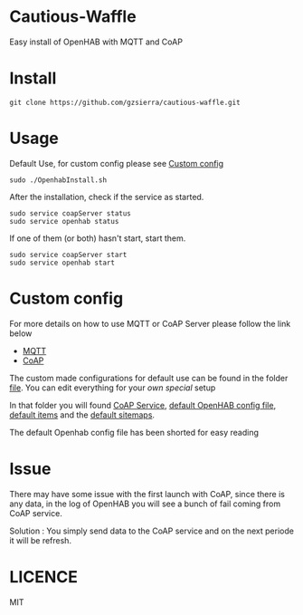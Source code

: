# Cautious-Waffle
Easy install of OpenHAB with MQTT and CoAP

# Install
```
git clone https://github.com/gzsierra/cautious-waffle.git
```

# Usage
Default Use, for custom config please see [Custom config](#custom-config)
```
sudo ./OpenhabInstall.sh
```

After the installation, check if the service as started.
```
sudo service coapServer status
sudo service openhab status
```

If one of them (or both) hasn't start, start them.
```
sudo service coapServer start
sudo service openhab start
```

# Custom config
For more details on how to use MQTT or CoAP Server please follow the link below
* [MQTT](https://github.com/gzsierra/pytt)
* [CoAP](https://github.com/gzsierra/pycoap)

The custom made configurations for default use can be found in the folder [file](../master/file). You can edit everything for your *own special* setup

In that folder you will found [CoAP Service](../master/file/coapServer), [default OpenHAB config file](../master/file/configurations), [default items](../master/file/configurations/items/demo.items) and the [default sitemaps](../master/file/configurations/sitemaps/demo.sitemap).

The default Openhab config file has been shorted for easy reading

# Issue
There may have some issue with the first launch with CoAP, since there is any data, in the log of OpenHAB you will see a bunch of fail coming from CoAP service.

Solution : You simply send data to the CoAP service and on the next periode it will be refresh.

# LICENCE
MIT
